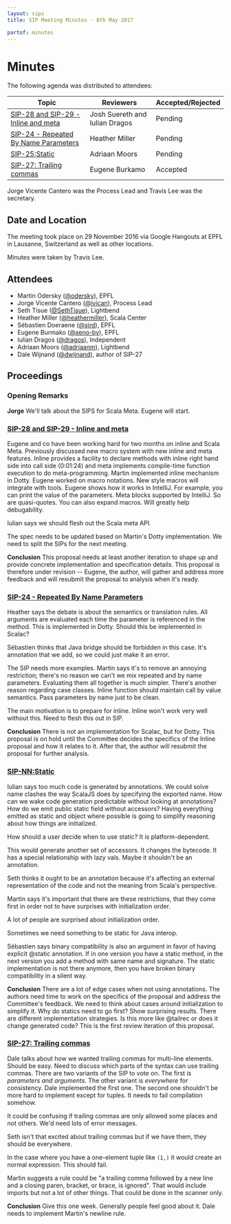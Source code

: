 ```yaml
---
layout: sips
title: SIP Meeting Minutes - 8th May 2017

partof: minutes
---
```


# Minutes

The following agenda was distributed to attendees:

|Topic|Reviewers| Accepted/Rejected |
| --- | --- | --- |
| [SIP-28 and SIP-29 - Inline and meta](http://docs.scala-lang.org/sips/pending/inline-meta.html) | Josh Suereth and Iulian Dragos | Pending |
| [SIP-24 - Repeated By Name Parameters](http://docs.scala-lang.org/sips/pending/repeated-byname.html) | Heather Miller | Pending |
| [SIP-25:Static](https://github.com/scala/docs.scala-lang/pull/491/files)| Adriaan Moors | Pending |
|[SIP-27: Trailing commas](http://docs.scala-lang.org/sips/completed/trailing-commas.html)|Eugene Burkamo| Accepted |

Jorge Vicente Cantero was the Process Lead and Travis Lee was the secretary.


## Date and Location
The meeting took place on 29 November 2016 via Google Hangouts at EPFL in Lausanne, Switzerland as well as other locations.

Minutes were taken by Travis Lee.

## Attendees

* Martin Odersky ([@odersky](https://github.com/odersky)), EPFL
* Jorge Vicente Cantero ([@jvican](https://github.com/jvican)), Process Lead
* Seth Tisue ([@SethTisue](https://github.com/SethTisue)), Lightbend
* Heather Miller ([@heathermiller](https://github.com/heathermiller)), Scala Center
* Sébastien Doeraene ([@sjrd](https://github.com/sjrd)), EPFL
* Eugene Burmako ([@xeno-by](https://github.com/xeno-by)), EPFL
* Iulian Dragos ([@dragos](https://github.com/dragos)), Independent
* Adriaan Moors ([@adriaanm](https://github.com/adriaanm)), Lightbend
* Dale Wijnand ([@dwijnand](https://github.com/dwijnand)), author of SIP-27


## Proceedings
### Opening Remarks

**Jorge** We'll talk about the SIPS for Scala Meta. Eugene will start.

### [SIP-28 and SIP-29 - Inline and meta](http://docs.scala-lang.org/sips/pending/inline-meta.html)

Eugene and co have been working hard for two months on inline and Scala Meta. Previously discussed new macro system with new inline and meta features. Inline provides a facility to declare methods with inline right hand side into call side (0:01:24) and meta implements compile-time function execution to do meta-programming. Martin implemented inline mechanism in Dotty. Eugene worked on macro notations. New style macros will integrate with tools. Eugene shows how it works in IntelliJ. For example, you can print the value of the parameters. Meta blocks supported by IntelliJ. So are quasi-quotes. You can also expand macros. Will greatly help debugability.

Iulian says we should flesh out the Scala meta API.

The spec needs to be updated based on Martin's Dotty implementation. We need to split the SIPs for the next meeting.

**Conclusion** This proposal needs at least another iteration to shape up and provide concrete implementation and specification details. This proposal is therefore under revision -- Eugene, the author, will gather and address more feedback and will resubmit the proposal to analysis when it's ready.

### [SIP-24 - Repeated By Name Parameters](http://docs.scala-lang.org/sips/pending/repeated-byname.html)

Heather says the debate is about the semantics or translation rules. All arguments are evaluated each time the parameter is referenced in the method. This is implemented in Dotty. Should this be implemented in Scalac?

Sébastien thinks that Java bridge should be forbidden in this case. It's annotation that we add, so we could just make it an error.

The SIP needs more examples. Martin says it's to remove an annoying restriction; there's no reason we can't we mix repeated and by name parameters. Evaluating them all together is much simpler. There's another reason regarding case classes. Inline function should maintain call by value semantics. Pass parameters by name just to be clean.

The main motivation is to prepare for inline. Inline won't work very well without this. Need to flesh this out in SIP.

**Conclusion** There is not an implementation for Scalac, but for Dotty. This proposal is on hold until the Committee decides the specifics of the Inline proposal and how it relates to it. After that, the author will resubmit the proposal for further analysis.

### [SIP-NN:Static](https://github.com/scala/docs.scala-lang/pull/491/files)

Iulian says too much code is generated by annotations. We could solve name clashes the way ScalaJS does by specifying the exported name. How can we wake code generation predictable without looking at annotations? How do we emit public static field without accessors? Having everything emitted as static and object where possible is going to simplify reasoning about how things are initialized.

How should a user decide when to use static? It is platform-dependent.

This would generate another set of accessors. It changes the bytecode. It has a special relationship with lazy vals. Maybe it shouldn't be an annotation.

Seth thinks it ought to be an annotation because it's affecting an external representation of the code and not the meaning from Scala's perspective.

Martin says it's important that there are these restrictions, that they come first in order not to have surprises with initialization order.

A lot of people are surprised about initialization order.

Sometimes we need something to be static for Java interop.

Sébastien says binary compatibility is also an argument in favor of having explicit @static annotation. If in one version you have a static method, in the next version you add a method with same name and signature. The static implementation is not there anymore, then you have broken binary compatibility in a silent way.

**Conclusion** There are a lot of edge cases when not using annotations. The authors need time to work on the specifics of the proposal and address the Committee's feedback. We need to think about cases around initialization to simplify it. Why do statics need to go first? Show surprising results. There are different implementation strategies. Is this more like @tailrec or does it change generated code? This is the first review iteration of this proposal.

### [SIP-27: Trailing commas](http://docs.scala-lang.org/sips/completed/trailing-commas.html)

Dale talks about how we wanted trailing commas for multi-line elements. Should be easy. Need to discuss which parts of the syntax can use trailing commas. There are two variants of the SIP to vote on. The first is _parameters and arguments_. The other variant is _everywhere_ for consistency. Dale implemented the first one. The second one shouldn't be more hard to implement except for tuples. It needs to fail compilation somehow.

It could be confusing if trailing commas are only allowed some places and not others. We'd need lots of error messages.

Seth isn't that excited about trailing commas but if we have them, they should be everywhere.

In the case where you have a one-element tuple like `(1,)` it would create an normal expression. This should fail.

Martin suggests a rule could be "a trailing comma followed by a new line and a closing paren, bracket, or brace, is ignored". That would include imports but not a lot of other things. That could be done in the scanner only.

**Conclusion** Give this one week. Generally people feel good about it. Dale needs to implement Martin's newline rule.
